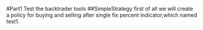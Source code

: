 #Part1 Test the backtrader tools
##SimpleStrategy
first of all
we will create a policy for buying and selling after single fix percent indicator,which named test1.

